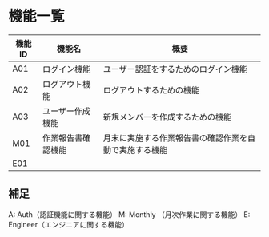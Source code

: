 # 機能一覧

|機能ID|機能名|概要|
|---|---|---|
|A01|ログイン機能|ユーザー認証をするためのログイン機能|
|A02|ログアウト機能|ログアウトするための機能|
|A03|ユーザー作成機能|新規メンバーを作成するための機能|
|M01|作業報告書確認機能|月末に実施する作業報告書の確認作業を自動で実施する機能|
|E01|

## 補足

A: Auth（認証機能に関する機能）
M: Monthly （月次作業に関する機能）
E: Engineer（エンジニアに関する機能）
